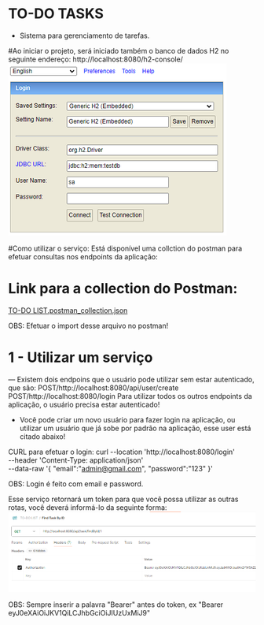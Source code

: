 # TO-DO TASKS
- Sistema para gerenciamento de tarefas.

#Ao iniciar o projeto, será iniciado também o banco de dados H2 no seguinte endereço: http://localhost:8080/h2-console/
![img.png](img.png)

#Como utilizar o serviço:
Está disponível uma collction do postman para efetuar consultas nos endpoints da aplicação:

#  Link para a collection do Postman:
[TO-DO LIST.postman_collection.json](..%2F..%2FDesktop%2FTO-DO%20LIST.postman_collection.json)

OBS: Efetuar o import desse arquivo no postman!

# 1 - Utilizar um serviço
— Existem dois endpoins que o usuário pode utilizar sem estar autenticado, que são:
POST/http://localhost:8080/api/user/create
POST/http://localhost:8080/login
Para utilizar todos os outros endpoints da aplicação, o usuário precisa estar autenticado!

- Você pode criar um novo usuário para fazer login na aplicação, ou utilizar um usuário que já sobe por padrão na aplicação, esse user está citado abaixo!

CURL para efetuar o login:
curl --location 'http://localhost:8080/login' \
--header 'Content-Type: application/json' \
--data-raw '{
"email":"admin@gmail.com",
"password":"123"
}'

OBS: Login é feito com email e password.

Esse serviço retornará um token para que você possa utilizar as outras rotas, você deverá informá-lo da seguinte forma:
![img_2.png](img_2.png)

OBS: Sempre inserir a palavra "Bearer" antes do token, ex "Bearer eyJ0eXAiOiJKV1QiLCJhbGciOiJIUzUxMiJ9"